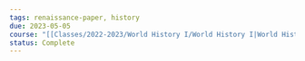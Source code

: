 ```yaml
---
tags: renaissance-paper, history
due: 2023-05-05
course: "[[Classes/2022-2023/World History I/World History I|World History I]]"
status: Complete
---
```

